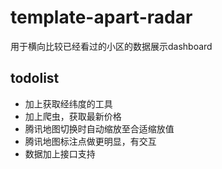 # template-apart-radar

用于横向比较已经看过的小区的数据展示dashboard

## todolist

* 加上获取经纬度的工具
* 加上爬虫，获取最新价格
* 腾讯地图切换时自动缩放至合适缩放值
* 腾讯地图标注点做更明显，有交互
* 数据加上接口支持